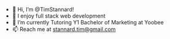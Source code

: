 - 👋 Hi, I’m @TimStannard!
- 👀 I enjoy full stack web development
- 🌱 I’m currently Tutoring Y1 Bachelor of Marketing at Yoobee
- 📫 Reach me at stannard.tim@gmail.com
